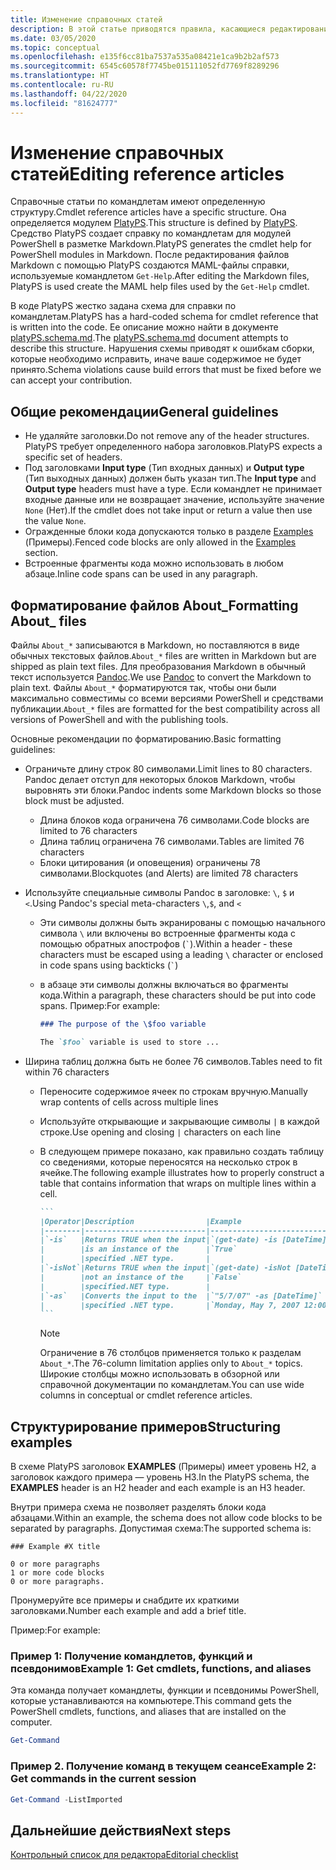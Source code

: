 ```yaml
---
title: Изменение справочных статей
description: В этой статье приводятся правила, касающиеся редактирования справки по командлетам и других справочных статей в документации по PowerShell.
ms.date: 03/05/2020
ms.topic: conceptual
ms.openlocfilehash: e135f6cc81ba7537a535a08421e1ca9b2b2af573
ms.sourcegitcommit: 6545c60578f7745be015111052fd7769f8289296
ms.translationtype: HT
ms.contentlocale: ru-RU
ms.lasthandoff: 04/22/2020
ms.locfileid: "81624777"
---
```

# <a name="editing-reference-articles"></a><span data-ttu-id="1ddd1-103">Изменение справочных статей</span><span class="sxs-lookup"><span data-stu-id="1ddd1-103">Editing reference articles</span></span>

<span data-ttu-id="1ddd1-104">Справочные статьи по командлетам имеют определенную структуру.</span><span class="sxs-lookup"><span data-stu-id="1ddd1-104">Cmdlet reference articles have a specific structure.</span></span> <span data-ttu-id="1ddd1-105">Она определяется модулем [PlatyPS][].</span><span class="sxs-lookup"><span data-stu-id="1ddd1-105">This structure is defined by [PlatyPS][].</span></span>
<span data-ttu-id="1ddd1-106">Средство PlatyPS создает справку по командлетам для модулей PowerShell в разметке Markdown.</span><span class="sxs-lookup"><span data-stu-id="1ddd1-106">PlatyPS generates the cmdlet help for PowerShell modules in Markdown.</span></span> <span data-ttu-id="1ddd1-107">После редактирования файлов Markdown с помощью PlatyPS создаются MAML-файлы справки, используемые командлетом `Get-Help`.</span><span class="sxs-lookup"><span data-stu-id="1ddd1-107">After editing the Markdown files, PlatyPS is used create the MAML help files used by the `Get-Help` cmdlet.</span></span>

<span data-ttu-id="1ddd1-108">В коде PlatyPS жестко задана схема для справки по командлетам.</span><span class="sxs-lookup"><span data-stu-id="1ddd1-108">PlatyPS has a hard-coded schema for cmdlet reference that is written into the code.</span></span> <span data-ttu-id="1ddd1-109">Ее описание можно найти в документе [platyPS.schema.md][].</span><span class="sxs-lookup"><span data-stu-id="1ddd1-109">The [platyPS.schema.md][] document attempts to describe this structure.</span></span> <span data-ttu-id="1ddd1-110">Нарушения схемы приводят к ошибкам сборки, которые необходимо исправить, иначе ваше содержимое не будет принято.</span><span class="sxs-lookup"><span data-stu-id="1ddd1-110">Schema violations cause build errors that must be fixed before we can accept your contribution.</span></span>

## <a name="general-guidelines"></a><span data-ttu-id="1ddd1-111">Общие рекомендации</span><span class="sxs-lookup"><span data-stu-id="1ddd1-111">General guidelines</span></span>

- <span data-ttu-id="1ddd1-112">Не удаляйте заголовки.</span><span class="sxs-lookup"><span data-stu-id="1ddd1-112">Do not remove any of the header structures.</span></span> <span data-ttu-id="1ddd1-113">PlatyPS требует определенного набора заголовков.</span><span class="sxs-lookup"><span data-stu-id="1ddd1-113">PlatyPS expects a specific set of headers.</span></span>
- <span data-ttu-id="1ddd1-114">Под заголовками **Input type** (Тип входных данных) и **Output type** (Тип выходных данных) должен быть указан тип.</span><span class="sxs-lookup"><span data-stu-id="1ddd1-114">The **Input type** and **Output type** headers must have a type.</span></span> <span data-ttu-id="1ddd1-115">Если командлет не принимает входные данные или не возвращает значение, используйте значение `None` (Нет).</span><span class="sxs-lookup"><span data-stu-id="1ddd1-115">If the cmdlet does not take input or return a value then use the value `None`.</span></span>
- <span data-ttu-id="1ddd1-116">Огражденные блоки кода допускаются только в разделе [Examples](#structuring-examples) (Примеры).</span><span class="sxs-lookup"><span data-stu-id="1ddd1-116">Fenced code blocks are only allowed in the [Examples](#structuring-examples) section.</span></span>
- <span data-ttu-id="1ddd1-117">Встроенные фрагменты кода можно использовать в любом абзаце.</span><span class="sxs-lookup"><span data-stu-id="1ddd1-117">Inline code spans can be used in any paragraph.</span></span>

## <a name="formatting-about_-files"></a><span data-ttu-id="1ddd1-118">Форматирование файлов About_</span><span class="sxs-lookup"><span data-stu-id="1ddd1-118">Formatting About_ files</span></span>

<span data-ttu-id="1ddd1-119">Файлы `About_*` записываются в Markdown, но поставляются в виде обычных текстовых файлов.</span><span class="sxs-lookup"><span data-stu-id="1ddd1-119">`About_*` files are written in Markdown but are shipped as plain text files.</span></span> <span data-ttu-id="1ddd1-120">Для преобразования Markdown в обычный текст используется [Pandoc][].</span><span class="sxs-lookup"><span data-stu-id="1ddd1-120">We use [Pandoc][] to convert the Markdown to plain text.</span></span> <span data-ttu-id="1ddd1-121">Файлы `About_*` форматируются так, чтобы они были максимально совместимы со всеми версиями PowerShell и средствами публикации.</span><span class="sxs-lookup"><span data-stu-id="1ddd1-121">`About_*` files are formatted for the best compatibility across all versions of PowerShell and with the publishing tools.</span></span>

<span data-ttu-id="1ddd1-122">Основные рекомендации по форматированию.</span><span class="sxs-lookup"><span data-stu-id="1ddd1-122">Basic formatting guidelines:</span></span>

- <span data-ttu-id="1ddd1-123">Ограничьте длину строк 80 символами.</span><span class="sxs-lookup"><span data-stu-id="1ddd1-123">Limit lines to 80 characters.</span></span> <span data-ttu-id="1ddd1-124">Pandoc делает отступ для некоторых блоков Markdown, чтобы выровнять эти блоки.</span><span class="sxs-lookup"><span data-stu-id="1ddd1-124">Pandoc indents some Markdown blocks so those block must be adjusted.</span></span>
  - <span data-ttu-id="1ddd1-125">Длина блоков кода ограничена 76 символами.</span><span class="sxs-lookup"><span data-stu-id="1ddd1-125">Code blocks are limited to 76 characters</span></span>
  - <span data-ttu-id="1ddd1-126">Длина таблиц ограничена 76 символами.</span><span class="sxs-lookup"><span data-stu-id="1ddd1-126">Tables are limited 76 characters</span></span>
  - <span data-ttu-id="1ddd1-127">Блоки цитирования (и оповещения) ограничены 78 символами.</span><span class="sxs-lookup"><span data-stu-id="1ddd1-127">Blockquotes (and Alerts) are limited 78 characters</span></span>

- <span data-ttu-id="1ddd1-128">Используйте специальные символы Pandoc в заголовке: `\`, `$` и `<`.</span><span class="sxs-lookup"><span data-stu-id="1ddd1-128">Using Pandoc's special meta-characters `\`,`$`, and `<`</span></span>
  - <span data-ttu-id="1ddd1-129">Эти символы должны быть экранированы с помощью начального символа `\` или включены во встроенные фрагменты кода с помощью обратных апострофов (`` ` ``).</span><span class="sxs-lookup"><span data-stu-id="1ddd1-129">Within a header - these characters must be escaped using a leading `\` character or enclosed in code spans using backticks (`` ` ``)</span></span>
  - <span data-ttu-id="1ddd1-130">в абзаце эти символы должны включаться во фрагменты кода.</span><span class="sxs-lookup"><span data-stu-id="1ddd1-130">Within a paragraph, these characters should be put into code spans.</span></span> <span data-ttu-id="1ddd1-131">Пример:</span><span class="sxs-lookup"><span data-stu-id="1ddd1-131">For example:</span></span>

    ~~~markdown
    ### The purpose of the \$foo variable

    The `$foo` variable is used to store ...
    ~~~

- <span data-ttu-id="1ddd1-132">Ширина таблиц должна быть не более 76 символов.</span><span class="sxs-lookup"><span data-stu-id="1ddd1-132">Tables need to fit within 76 characters</span></span>
  - <span data-ttu-id="1ddd1-133">Переносите содержимое ячеек по строкам вручную.</span><span class="sxs-lookup"><span data-stu-id="1ddd1-133">Manually wrap contents of cells across multiple lines</span></span>
  - <span data-ttu-id="1ddd1-134">Используйте открывающие и закрывающие символы `|` в каждой строке.</span><span class="sxs-lookup"><span data-stu-id="1ddd1-134">Use opening and closing `|` characters on each line</span></span>
  - <span data-ttu-id="1ddd1-135">В следующем примере показано, как правильно создать таблицу со сведениями, которые переносятся на несколько строк в ячейке.</span><span class="sxs-lookup"><span data-stu-id="1ddd1-135">The following example illustrates how to properly construct a table that contains information that wraps on multiple lines within a cell.</span></span>

    ~~~markdown
    ```
    |Operator|Description                |Example                          |
    |--------|---------------------------|---------------------------------|
    |`-is`   |Returns TRUE when the input|`(get-date) -is [DateTime]`      |
    |        |is an instance of the      |`True`                           |
    |        |specified .NET type.       |                                 |
    |`-isNot`|Returns TRUE when the input|`(get-date) -isNot [DateTime]`   |
    |        |not an instance of the     |`False`                          |
    |        |specified.NET type.        |                                 |
    |`-as`   |Converts the input to the  |`"5/7/07" -as [DateTime]`        |
    |        |specified .NET type.       |`Monday, May 7, 2007 12:00:00 AM`|
    ```
    ~~~

    > [!NOTE]
    > <span data-ttu-id="1ddd1-136">Ограничение в 76 столбцов применяется только к разделам `About_*`.</span><span class="sxs-lookup"><span data-stu-id="1ddd1-136">The 76-column limitation applies only to `About_*` topics.</span></span> <span data-ttu-id="1ddd1-137">Широкие столбцы можно использовать в обзорной или справочной документации по командлетам.</span><span class="sxs-lookup"><span data-stu-id="1ddd1-137">You can use wide columns in conceptual or cmdlet reference articles.</span></span>

## <a name="structuring-examples"></a><span data-ttu-id="1ddd1-138">Структурирование примеров</span><span class="sxs-lookup"><span data-stu-id="1ddd1-138">Structuring examples</span></span>

<span data-ttu-id="1ddd1-139">В схеме PlatyPS заголовок **EXAMPLES** (Примеры) имеет уровень H2, а заголовок каждого примера — уровень H3.</span><span class="sxs-lookup"><span data-stu-id="1ddd1-139">In the PlatyPS schema, the **EXAMPLES** header is an H2 header and each example is an H3 header.</span></span>

<span data-ttu-id="1ddd1-140">Внутри примера схема не позволяет разделять блоки кода абзацами.</span><span class="sxs-lookup"><span data-stu-id="1ddd1-140">Within an example, the schema does not allow code blocks to be separated by paragraphs.</span></span> <span data-ttu-id="1ddd1-141">Допустимая схема:</span><span class="sxs-lookup"><span data-stu-id="1ddd1-141">The supported schema is:</span></span>

```
### Example #X title

0 or more paragraphs
1 or more code blocks
0 or more paragraphs.
```

<span data-ttu-id="1ddd1-142">Пронумеруйте все примеры и снабдите их краткими заголовками.</span><span class="sxs-lookup"><span data-stu-id="1ddd1-142">Number each example and add a brief title.</span></span>

<span data-ttu-id="1ddd1-143">Пример:</span><span class="sxs-lookup"><span data-stu-id="1ddd1-143">For example:</span></span>

### <a name="example-1-get-cmdlets-functions-and-aliases"></a><span data-ttu-id="1ddd1-144">Пример 1: Получение командлетов, функций и псевдонимов</span><span class="sxs-lookup"><span data-stu-id="1ddd1-144">Example 1: Get cmdlets, functions, and aliases</span></span>

<span data-ttu-id="1ddd1-145">Эта команда получает командлеты, функции и псевдонимы PowerShell, которые устанавливаются на компьютере.</span><span class="sxs-lookup"><span data-stu-id="1ddd1-145">This command gets the PowerShell cmdlets, functions, and aliases that are installed on the computer.</span></span>

```powershell
Get-Command
```

### <a name="example-2-get-commands-in-the-current-session"></a><span data-ttu-id="1ddd1-146">Пример 2. Получение команд в текущем сеансе</span><span class="sxs-lookup"><span data-stu-id="1ddd1-146">Example 2: Get commands in the current session</span></span>

```powershell
Get-Command -ListImported
```

## <a name="next-steps"></a><span data-ttu-id="1ddd1-147">Дальнейшие действия</span><span class="sxs-lookup"><span data-stu-id="1ddd1-147">Next steps</span></span>

[<span data-ttu-id="1ddd1-148">Контрольный список для редактора</span><span class="sxs-lookup"><span data-stu-id="1ddd1-148">Editorial checklist</span></span>](editorial-checklist.md)

<!-- link references -->
[PlatyPS]: https://github.com/powershell/platyps
[platyPS.schema.md]: https://github.com/PowerShell/platyPS/blob/master/platyPS.schema.md
[issue1806]: https://github.com/MicrosoftDocs/PowerShell-Docs/issues/1806
[about-example]: /PowerShell/module/Microsoft.PowerShell.Core/About/about_Comparison_Operators
[Pandoc]: https://pandoc.org
